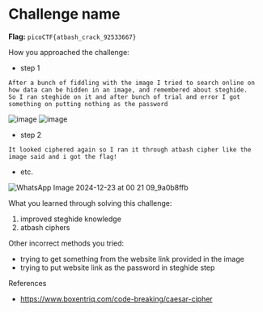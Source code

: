 # Challenge name

**Flag:** `picoCTF{atbash_crack_92533667}`

How you approached the challenge:

- step 1

```
After a bunch of fiddling with the image I tried to search online on how data can be hidden in an image, and remembered about steghide.
So I ran steghide on it and after bunch of trial and error I got something on putting nothing as the password
```
![image](https://github.com/user-attachments/assets/afbd7eaa-e381-46fe-a437-be83dcf28bbd)
![image](https://github.com/user-attachments/assets/cfb7d1cb-a975-4280-a3c5-6be029fc33d7)
- step 2

```
It looked ciphered again so I ran it through atbash cipher like the image said and i got the flag!
```

- etc.


![WhatsApp Image 2024-12-23 at 00 21 09_9a0b8ffb](https://github.com/user-attachments/assets/9ccedd84-339c-4673-9e4f-b44dd8ff5713)

What you learned through solving this challenge:

1. improved steghide knowledge
2. atbash ciphers

Other incorrect methods you tried:

- trying to get something from the website link provided in the image
- trying to put website link as the password in steghide step

References

- https://www.boxentriq.com/code-breaking/caesar-cipher




